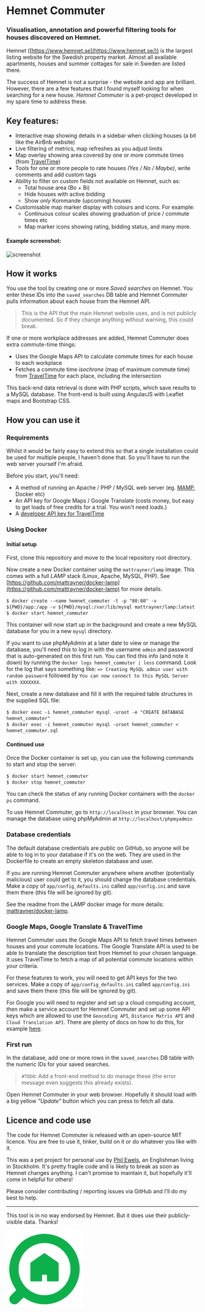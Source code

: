 # Hemnet Commuter

### Visualisation, annotation and powerful filtering tools for houses discovered on Hemnet.

Hemnet ([https://www.hemnet.se](https://www.hemnet.se/)) is the largest listing website for the Swedish property market.
Almost all available apartments, houses and summer cottages for sale in Sweden are listed there.

The success of Hemnet is not a surprise - the website and app are brilliant.
However, there are a few features that I found myself looking for when searching for a new house.
_Hemnet Commuter_ is a pet-project developed in my spare time to address these.

## Key features:

* Interactive map showing details in a sidebar when clicking houses (a bit like the AirBnb website)
* Live filtering of metrics, map refreshes as you adjust limits
* Map overlay showing area covered by one or more commute times (from [TravelTime](https://traveltime.com/travel-time-maps))
* Tools for one or more people to rate houses _(Yes / No / Maybe)_, write comments and add custom tags
* Ability to filter on custom fields not available on Hemnet, such as:
  * Total house area (Bo + Bi)
  * Hide houses with active bidding
  * Show _only_ Kommande (upcoming) houses
* Customisable map marker display with colours and icons. For example:
  * Continuous colour scales showing graduation of price / commute times etc
  * Map marker icons showing rating, bidding status, and many more.

#### Example screenshot:

![screenshot](screenshot.png)

## How it works

You use the tool by creating one or more _Saved searches_ on Hemnet.
You enter these IDs into the `saved_searches` DB table and Hemnet Commuter pulls information about each house from the Hemnet API.

> This is the API that the main Hemnet website uses, and is not publicly documented. So if they change anything without warning, this could break.

If one or more workplace addresses are added, Hemnet Commuter does extra commute-time things:

* Uses the Google Maps API to calculate commute times for each house to each workplace
* Fetches a commute time _isochrone_ (map of maximum commute time) from [TravelTime](https://traveltime.com/travel-time-maps) for each place, including the intersection

This back-end data retrieval is done with PHP scripts, which save results to a MySQL database.
The front-end is built using AngularJS with Leaflet maps and Bootstrap CSS.

## How you can use it

### Requirements

Whilst it would be fairly easy to extend this so that a single installation could be used for multiple people,
I haven't done that. So you'll have to run the web server yourself I'm afraid.

Before you start, you'll need:

* A method of running an Apache / PHP / MySQL web server (eg. [MAMP](https://www.mamp.info/), Docker etc)
* An API key for Google Maps / Google Translate (costs money, but easy to get loads of free credits for a trial. You won't need loads.)
* A [developer API key for TravelTime](https://traveltime.com/travel-time-maps?openDialog=true)

### Using Docker

#### Initial setup

First, clone this repository and move to the local repository root directory.

Now create a new Docker container using the `mattrayner/lamp` image. This comes with a full _LAMP_ stack
(Linux, Apache, MySQL, PHP). See [https://github.com/mattrayner/docker-lamp](https://github.com/mattrayner/docker-lamp) for more details.

```console
$ docker create --name hemnet_commuter -t -p "80:80" -v ${PWD}/app:/app -v ${PWD}/mysql:/var/lib/mysql mattrayner/lamp:latest
$ docker start hemnet_commuter
```

This container will now start up in the background and create a new MySQL database for you in a new `mysql` directory.

If you want to use phpMyAdmin at a later date to view or manage the database, you'll need this to log in
with the username `admin` and password that is auto-generated on this first run. You can find this info (and note it down)
by running the `docker logs hemnet_commuter | less` command.
Look for the log that says something like: `=> Creating MySQL admin user with random password` followed by
`You can now connect to this MySQL Server with XXXXXXX`.

Next, create a new database and fill it with the required table structures in the supplied SQL file:

```console
$ docker exec -i hemnet_commuter mysql -uroot -e "CREATE DATABASE hemnet_commuter"
$ docker exec -i hemnet_commuter mysql -uroot hemnet_commuter < hemnet_commuter.sql
```

#### Continued use

Once the Docker container is set up, you can use the following commands to start and stop the server:

```console
$ docker start hemnet_commuter
$ docker stop hemnet_commuter
```

You can check the status of any running Docker containers with the `docker ps` command.

To use Hemnet Commuter, go to `http://localhost` in your browser.
You can manage the database using phpMyAdmin at `http://localhost/phpmyadmin`

### Database credentials

The default database credentials are public on GitHub, so anyone will be able to log in to your database if it's on the web.
They are used in the Dockerfile to create an empty skeleton database and user.

If you are running Hemnet Commuter anywhere where another (potentially malicious) user could get to it, you should change
the database credentials. Make a copy of `app/config_defaults.ini` called `app/config.ini` and save them there (this file will be ignored by git).

See the readme from the LAMP docker image for more details: [mattrayner/docker-lamp](https://github.com/mattrayner/docker-lamp#mysql-databases).

### Google Maps, Google Translate & TravelTime

Hemnet Commuter uses the Google Maps API to fetch travel times between houses and your commute locations.
The Google Translate API is used to be able to translate the description text from Hemnet to your chosen language.
It uses TravelTime to fetch a map of all potential commute locations within your criteria.

For these features to work, you will need to get API keys for the two services. Make a copy of `app/config_defaults.ini`
called `app/config.ini` and save them there (this file will be ignored by git).

For Google you will need to register and set up a cloud computing account, then make a service account for Hemnet Commuter
and set up some API keys which are allowed to use the `Geocoding API`, `Distance Matrix API` and `Cloud Translation API`.
There are plenty of docs on how to do this, for example [here](https://cloud.google.com/translate/docs/setup?hl=en_GB).

### First run

In the database, add one or more rows in the `saved_searches` DB table with the numeric IDs for your saved searches.

> `#TODO`: Add a front-end method to do manage these (the error message even suggests this already exists).

Open Hemnet Commuter in your web browser. Hopefully it should load with a big yellow _"Update"_ button
which you can press to fetch all data.

## Licence and code use

The code for Hemnet Commuter is released with an open-source MIT licence.
You are free to use it, tinker, build on it or do whatever you like with it.

This was a pet project for personal use by [Phil Ewels](http://phil.ewels.co.uk), an
Englishman living in Stockholm. It's pretty fragile code and is likely to break
as soon as Hemnet changes anything. I can't promise to maintain it, but hopefully
it'll come in helpful for others!

Please consider contributing / reporting issues via GitHub and I'll do my best to help.

---

This tool is in no way endorsed by Hemnet. But it does use their publicly-visible data. Thanks!

<img src="app/hemnet.svg" width="200">
